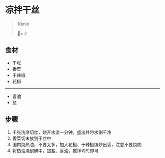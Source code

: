 # 凉拌干丝

> 10min
> 
> 🍚= 2

## 食材

- 千张
- 香菜
- 干辣椒
- 花椒

---

- 香油
- 盐

## 步骤

1. 千张洗净切丝，烧开水烫一分钟，盛出并将水倒干净
2. 香菜切末放到干丝中
3. 国内烧热油，不要太多，加入花椒、干辣椒煸炒出香，注意不要烧糊
4. 将热油浇到碗中，加盐、香油，搅拌均匀即可